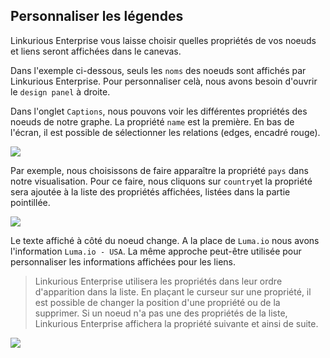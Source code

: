 ## Personnaliser les légendes

Linkurious Enterprise vous laisse choisir quelles propriétés de vos noeuds et liens seront affichées dans le canevas. 

Dans l'exemple ci-dessous, seuls les ```noms``` des noeuds sont affichés par Linkurious Enterprise. Pour personnaliser celà, nous avons besoin d'ouvrir le ```design panel``` à droite.

Dans l'onglet ```Captions```, nous pouvons voir les différentes propriétés des noeuds de notre graphe. La propriété ```name``` est la première. En bas de l'écran, il est possible de sélectionner les relations (edges, encadré rouge).

![](https://github.com/Linkurious/linkurious-enterprise-manual/raw/master/en/style/1.png)

Par exemple, nous choisissons de faire apparaître la propriété ```pays``` dans notre visualisation. Pour ce faire, nous cliquons sur ```country```et la propriété sera ajoutée à la liste des propriétés affichées, listées dans la partie pointillée.

![](https://github.com/Linkurious/linkurious-enterprise-manual/raw/master/en/style/2.png)

Le texte affiché à côté du noeud change. A la place de ```Luma.io``` nous avons l'information ```Luma.io - USA```.
La même approche peut-être utilisée pour personnaliser les informations affichées pour les liens.


> Linkurious Enterprise utilisera les propriétés dans leur ordre d'apparition dans la liste. En plaçant le curseur sur une propriété, il est possible de changer la position d'une propriété ou de la supprimer. Si un noeud n'a pas une des propriétés de la liste, Linkurious Enterprise affichera la propriété suivante et ainsi de suite.

![](https://github.com/Linkurious/linkurious-enterprise-manual/raw/master/en/style/3.png)

